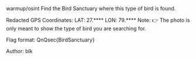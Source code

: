 warmup/osint
Find the Bird Sanctuary where this type of bird is found.

Redacted GPS Coordinates: LAT: 27.**** LON: 79.**** Note: 👉 The photo is only meant to show the type of bird you are searching for.

Flag format: QnQsec{BirdSanctuary}

Author: blk
